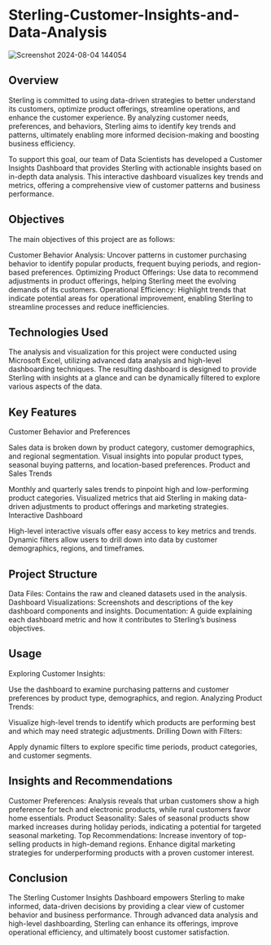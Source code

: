 # Sterling-Customer-Insights-and-Data-Analysis

![Screenshot 2024-08-04 144054](https://github.com/user-attachments/assets/0d8accac-13c6-4592-ad18-1c363f29258d)


## Overview
Sterling is committed to using data-driven strategies to better understand its customers, optimize product offerings, streamline operations, and enhance the customer experience. By analyzing customer needs, preferences, and behaviors, Sterling aims to identify key trends and patterns, ultimately enabling more informed decision-making and boosting business efficiency.

To support this goal, our team of Data Scientists has developed a Customer Insights Dashboard that provides Sterling with actionable insights based on in-depth data analysis. This interactive dashboard visualizes key trends and metrics, offering a comprehensive view of customer patterns and business performance.

## Objectives
The main objectives of this project are as follows:

Customer Behavior Analysis:
Uncover patterns in customer purchasing behavior to identify popular products, frequent buying periods, and region-based preferences.
Optimizing Product Offerings:
Use data to recommend adjustments in product offerings, helping Sterling meet the evolving demands of its customers.
Operational Efficiency:
Highlight trends that indicate potential areas for operational improvement, enabling Sterling to streamline processes and reduce inefficiencies.

## Technologies Used
The analysis and visualization for this project were conducted using Microsoft Excel, utilizing advanced data analysis and high-level dashboarding techniques. The resulting dashboard is designed to provide Sterling with insights at a glance and can be dynamically filtered to explore various aspects of the data.

## Key Features
Customer Behavior and Preferences

Sales data is broken down by product category, customer demographics, and regional segmentation.
Visual insights into popular product types, seasonal buying patterns, and location-based preferences.
Product and Sales Trends

Monthly and quarterly sales trends to pinpoint high and low-performing product categories.
Visualized metrics that aid Sterling in making data-driven adjustments to product offerings and marketing strategies.
Interactive Dashboard

High-level interactive visuals offer easy access to key metrics and trends.
Dynamic filters allow users to drill down into data by customer demographics, regions, and timeframes.

## Project Structure
Data Files: Contains the raw and cleaned datasets used in the analysis.
Dashboard Visualizations: Screenshots and descriptions of the key dashboard components and insights.
Documentation: A guide explaining each dashboard metric and how it contributes to Sterling’s business objectives.

## Usage
Exploring Customer Insights:

Use the dashboard to examine purchasing patterns and customer preferences by product type, demographics, and region.
Analyzing Product Trends:

Visualize high-level trends to identify which products are performing best and which may need strategic adjustments.
Drilling Down with Filters:

Apply dynamic filters to explore specific time periods, product categories, and customer segments.

## Insights and Recommendations
Customer Preferences: Analysis reveals that urban customers show a high preference for tech and electronic products, while rural customers favor home essentials.
Product Seasonality: Sales of seasonal products show marked increases during holiday periods, indicating a potential for targeted seasonal marketing.
Top Recommendations:
Increase inventory of top-selling products in high-demand regions.
Enhance digital marketing strategies for underperforming products with a proven customer interest.

## Conclusion
The Sterling Customer Insights Dashboard empowers Sterling to make informed, data-driven decisions by providing a clear view of customer behavior and business performance. Through advanced data analysis and high-level dashboarding, Sterling can enhance its offerings, improve operational efficiency, and ultimately boost customer satisfaction.
